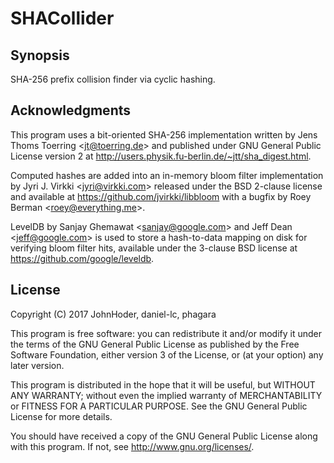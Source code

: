 SHACollider
===========


Synopsis
--------

SHA-256 prefix collision finder via cyclic hashing.


Acknowledgments
---------------

This program uses a bit-oriented SHA-256 implementation written by Jens Thoms Toerring <<jt@toerring.de>> and published under GNU General Public License version 2 at <http://users.physik.fu-berlin.de/~jtt/sha_digest.html>.

Computed hashes are added into an in-memory bloom filter implementation by Jyri J. Virkki <<jyri@virkki.com>> released under the BSD 2-clause license and available at <https://github.com/jvirkki/libbloom> with a bugfix by Roey Berman <<roey@everything.me>>.

LevelDB by Sanjay Ghemawat <<sanjay@google.com>> and Jeff Dean <<jeff@google.com>> is used to store a hash-to-data mapping on disk for verifying bloom filter hits, available under the 3-clause BSD license at <https://github.com/google/leveldb>.


License
-------

Copyright (C) 2017 JohnHoder, daniel-lc, phagara

This program is free software: you can redistribute it and/or modify
it under the terms of the GNU General Public License as published by
the Free Software Foundation, either version 3 of the License, or
(at your option) any later version.

This program is distributed in the hope that it will be useful,
but WITHOUT ANY WARRANTY; without even the implied warranty of
MERCHANTABILITY or FITNESS FOR A PARTICULAR PURPOSE.  See the
GNU General Public License for more details.

You should have received a copy of the GNU General Public License
along with this program. If not, see <http://www.gnu.org/licenses/>.
